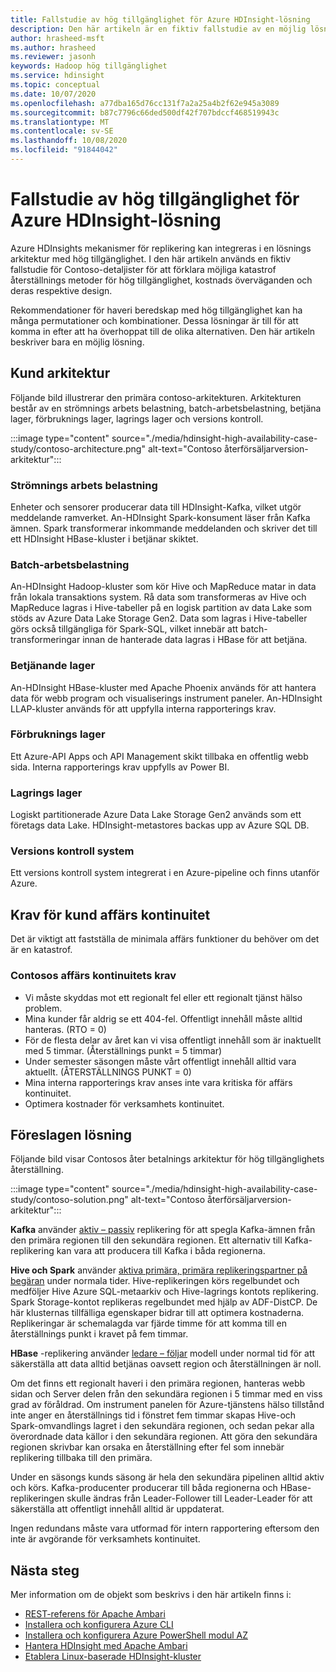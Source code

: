 ```yaml
---
title: Fallstudie av hög tillgänglighet för Azure HDInsight-lösning
description: Den här artikeln är en fiktiv fallstudie av en möjlig lösnings arkitektur med hög tillgänglighet i Azure HDInsight.
author: hrasheed-msft
ms.author: hrasheed
ms.reviewer: jasonh
keywords: Hadoop hög tillgänglighet
ms.service: hdinsight
ms.topic: conceptual
ms.date: 10/07/2020
ms.openlocfilehash: a77dba165d76cc131f7a2a25a4b2f62e945a3089
ms.sourcegitcommit: b87c7796c66ded500df42f707bdccf468519943c
ms.translationtype: MT
ms.contentlocale: sv-SE
ms.lasthandoff: 10/08/2020
ms.locfileid: "91844042"
---
```

# <a name="azure-hdinsight-highly-available-solution-architecture-case-study"></a>Fallstudie av hög tillgänglighet för Azure HDInsight-lösning

Azure HDInsights mekanismer för replikering kan integreras i en lösnings arkitektur med hög tillgänglighet. I den här artikeln används en fiktiv fallstudie för Contoso-detaljister för att förklara möjliga katastrof återställnings metoder för hög tillgänglighet, kostnads överväganden och deras respektive design.

Rekommendationer för haveri beredskap med hög tillgänglighet kan ha många permutationer och kombinationer. Dessa lösningar är till för att komma in efter att ha överhoppat till de olika alternativen. Den här artikeln beskriver bara en möjlig lösning.

## <a name="customer-architecture"></a>Kund arkitektur

Följande bild illustrerar den primära contoso-arkitekturen. Arkitekturen består av en strömnings arbets belastning, batch-arbetsbelastning, betjäna lager, förbruknings lager, lagrings lager och versions kontroll.

:::image type="content" source="./media/hdinsight-high-availability-case-study/contoso-architecture.png" alt-text="Contoso återförsäljarversion-arkitektur":::

### <a name="streaming-workload"></a>Strömnings arbets belastning

Enheter och sensorer producerar data till HDInsight-Kafka, vilket utgör meddelande ramverket. An-HDInsight Spark-konsument läser från Kafka ämnen. Spark transformerar inkommande meddelanden och skriver det till ett HDInsight HBase-kluster i betjänar skiktet.

### <a name="batch-workload"></a>Batch-arbetsbelastning

An-HDInsight Hadoop-kluster som kör Hive och MapReduce matar in data från lokala transaktions system. Rå data som transformeras av Hive och MapReduce lagras i Hive-tabeller på en logisk partition av data Lake som stöds av Azure Data Lake Storage Gen2. Data som lagras i Hive-tabeller görs också tillgängliga för Spark-SQL, vilket innebär att batch-transformeringar innan de hanterade data lagras i HBase för att betjäna.

### <a name="serving-layer"></a>Betjänande lager

An-HDInsight HBase-kluster med Apache Phoenix används för att hantera data för webb program och visualiserings instrument paneler. An-HDInsight LLAP-kluster används för att uppfylla interna rapporterings krav.

### <a name="consumption-layer"></a>Förbruknings lager

Ett Azure-API Apps och API Management skikt tillbaka en offentlig webb sida. Interna rapporterings krav uppfylls av Power BI.

### <a name="storage-layer"></a>Lagrings lager

Logiskt partitionerade Azure Data Lake Storage Gen2 används som ett företags data Lake. HDInsight-metastores backas upp av Azure SQL DB.

### <a name="version-control-system"></a>Versions kontroll system

Ett versions kontroll system integrerat i en Azure-pipeline och finns utanför Azure.

## <a name="customer-business-continuity-requirements"></a>Krav för kund affärs kontinuitet

Det är viktigt att fastställa de minimala affärs funktioner du behöver om det är en katastrof.

### <a name="contoso-retails-business-continuity-requirements"></a>Contosos affärs kontinuitets krav

* Vi måste skyddas mot ett regionalt fel eller ett regionalt tjänst hälso problem.
* Mina kunder får aldrig se ett 404-fel. Offentligt innehåll måste alltid hanteras. (RTO = 0)  
* För de flesta delar av året kan vi visa offentligt innehåll som är inaktuellt med 5 timmar. (Återställnings punkt = 5 timmar)
* Under semester säsongen måste vårt offentligt innehåll alltid vara aktuellt. (ÅTERSTÄLLNINGS PUNKT = 0)
* Mina interna rapporterings krav anses inte vara kritiska för affärs kontinuitet.
* Optimera kostnader för verksamhets kontinuitet.

## <a name="proposed-solution"></a>Föreslagen lösning

Följande bild visar Contosos åter betalnings arkitektur för hög tillgänglighets återställning.

:::image type="content" source="./media/hdinsight-high-availability-case-study/contoso-solution.png" alt-text="Contoso återförsäljarversion-arkitektur":::

**Kafka** använder [aktiv – passiv](hdinsight-business-continuity-architecture.md#apache-kafka) replikering för att spegla Kafka-ämnen från den primära regionen till den sekundära regionen. Ett alternativ till Kafka-replikering kan vara att producera till Kafka i båda regionerna.

**Hive och Spark** använder [aktiva primära, primära replikeringspartner på begäran](hdinsight-business-continuity-architecture.md#apache-spark) under normala tider. Hive-replikeringen körs regelbundet och medföljer Hive Azure SQL-metaarkiv och Hive-lagrings kontots replikering. Spark Storage-kontot replikeras regelbundet med hjälp av ADF-DistCP. De här klusternas tillfälliga egenskaper bidrar till att optimera kostnaderna. Replikeringar är schemalagda var fjärde timme för att komma till en återställnings punkt i kravet på fem timmar.

**HBase** -replikering använder [ledare – följar](hdinsight-business-continuity-architecture.md#apache-hbase) modell under normal tid för att säkerställa att data alltid betjänas oavsett region och återställningen är noll.

Om det finns ett regionalt haveri i den primära regionen, hanteras webb sidan och Server delen från den sekundära regionen i 5 timmar med en viss grad av föråldrad. Om instrument panelen för Azure-tjänstens hälso tillstånd inte anger en återställnings tid i fönstret fem timmar skapas Hive-och Spark-omvandlings lagret i den sekundära regionen, och sedan pekar alla överordnade data källor i den sekundära regionen. Att göra den sekundära regionen skrivbar kan orsaka en återställning efter fel som innebär replikering tillbaka till den primära.

Under en säsongs kunds säsong är hela den sekundära pipelinen alltid aktiv och körs. Kafka-producenter producerar till båda regionerna och HBase-replikeringen skulle ändras från Leader-Follower till Leader-Leader för att säkerställa att offentligt innehåll alltid är uppdaterat.

Ingen redundans måste vara utformad för intern rapportering eftersom den inte är avgörande för verksamhets kontinuitet.

## <a name="next-steps"></a>Nästa steg

Mer information om de objekt som beskrivs i den här artikeln finns i:

* [REST-referens för Apache Ambari](https://github.com/apache/ambari/blob/trunk/ambari-server/docs/api/v1/index.md)
* [Installera och konfigurera Azure CLI](https://docs.microsoft.com/cli/azure/install-azure-cli?view=azure-cli-latest&preserve-view=true)
* [Installera och konfigurera Azure PowerShell modul AZ](/powershell/azure/)
* [Hantera HDInsight med Apache Ambari](hdinsight-hadoop-manage-ambari.md)
* [Etablera Linux-baserade HDInsight-kluster](hdinsight-hadoop-provision-linux-clusters.md)